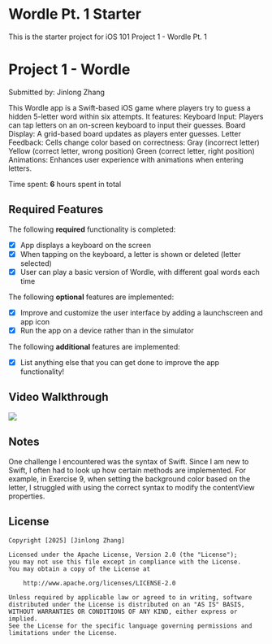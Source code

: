# Wordle Pt. 1 Starter

This is the starter project for iOS 101 Project 1 - Wordle Pt. 1

# Project 1 - Wordle

Submitted by: Jinlong Zhang

This Wordle app is a Swift-based iOS game where players try to guess a hidden 5-letter word within six attempts. 
It features:
  Keyboard Input: Players can tap letters on an on-screen keyboard to input their guesses.
  Board Display: A grid-based board updates as players enter guesses.
  Letter Feedback: Cells change color based on correctness:
      Gray (incorrect letter)
      Yellow (correct letter, wrong position)
      Green (correct letter, right position)
  Animations: Enhances user experience with animations when entering letters.

Time spent: **6** hours spent in total

## Required Features

The following **required** functionality is completed:

- [x] App displays a keyboard on the screen
- [x] When tapping on the keyboard, a letter is shown or deleted (letter selected)
- [x] User can play a basic version of Wordle, with different goal words each time

The following **optional** features are implemented:

- [x] Improve and customize the user interface by adding a launchscreen and app icon
- [x] Run the app on a device rather than in the simulator

The following **additional** features are implemented:

- [x] List anything else that you can get done to improve the app functionality!

## Video Walkthrough

<div>
    <a href="https://www.loom.com/share/7f875fa265e34d468bca0e011fb73da8">
    </a>
    <a href="https://www.loom.com/share/7f875fa265e34d468bca0e011fb73da8">
      <img style="max-width:300px;" src="https://cdn.loom.com/sessions/thumbnails/7f875fa265e34d468bca0e011fb73da8-64a73c15334712eb-full-play.gif">
    </a>
  </div>



## Notes
One challenge I encountered was the syntax of Swift. Since I am new to Swift, I often had to look up how certain methods are implemented. For example, in Exercise 9, when setting the background color based on the letter, I struggled with using the correct syntax to modify the contentView properties.

## License

    Copyright [2025] [Jinlong Zhang]

    Licensed under the Apache License, Version 2.0 (the "License");
    you may not use this file except in compliance with the License.
    You may obtain a copy of the License at

        http://www.apache.org/licenses/LICENSE-2.0

    Unless required by applicable law or agreed to in writing, software
    distributed under the License is distributed on an "AS IS" BASIS,
    WITHOUT WARRANTIES OR CONDITIONS OF ANY KIND, either express or implied.
    See the License for the specific language governing permissions and
    limitations under the License.
